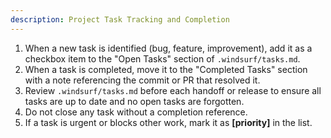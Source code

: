 ```yaml
---
description: Project Task Tracking and Completion
---
```


1. When a new task is identified (bug, feature, improvement), add it as a checkbox item to the "Open Tasks" section of `.windsurf/tasks.md`.
2. When a task is completed, move it to the "Completed Tasks" section with a note referencing the commit or PR that resolved it.
3. Review `.windsurf/tasks.md` before each handoff or release to ensure all tasks are up to date and no open tasks are forgotten.
4. Do not close any task without a completion reference.
5. If a task is urgent or blocks other work, mark it as **[priority]** in the list.
